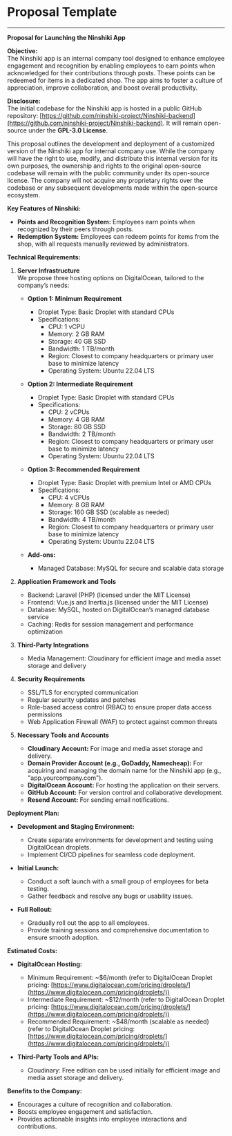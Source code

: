 # Proposal Template



---

**Proposal for Launching the Ninshiki App**

**Objective:**  
The Ninshiki app is an internal company tool designed to enhance employee engagement and recognition by enabling employees to earn points when acknowledged for their contributions through posts. These points can be redeemed for items in a dedicated shop. The app aims to foster a culture of appreciation, improve collaboration, and boost overall productivity.

**Disclosure:**  
The initial codebase for the Ninshiki app is hosted in a public GitHub repository: [https://github.com/ninshiki-project/Ninshiki-backend](https://github.com/ninshiki-project/Ninshiki-backend). It will remain open-source under the **GPL-3.0 License**.

This proposal outlines the development and deployment of a customized version of the Ninshiki app for internal company use. While the company will have the right to use, modify, and distribute this internal version for its own purposes, the ownership and rights to the original open-source codebase will remain with the public community under its open-source license. The company will not acquire any proprietary rights over the codebase or any subsequent developments made within the open-source ecosystem.

**Key Features of Ninshiki:**
- **Points and Recognition System:** Employees earn points when recognized by their peers through posts.
- **Redemption System:** Employees can redeem points for items from the shop, with all requests manually reviewed by administrators.

**Technical Requirements:**

1. **Server Infrastructure**  
   We propose three hosting options on DigitalOcean, tailored to the company’s needs:

    - **Option 1: Minimum Requirement**
        - Droplet Type: Basic Droplet with standard CPUs
        - Specifications:
            - CPU: 1 vCPU
            - Memory: 2 GB RAM
            - Storage: 40 GB SSD
            - Bandwidth: 1 TB/month
            - Region: Closest to company headquarters or primary user base to minimize latency
            - Operating System: Ubuntu 22.04 LTS

    - **Option 2: Intermediate Requirement**
        - Droplet Type: Basic Droplet with standard CPUs
        - Specifications:
            - CPU: 2 vCPUs
            - Memory: 4 GB RAM
            - Storage: 80 GB SSD
            - Bandwidth: 2 TB/month
            - Region: Closest to company headquarters or primary user base to minimize latency
            - Operating System: Ubuntu 22.04 LTS

    - **Option 3: Recommended Requirement**
        - Droplet Type: Basic Droplet with premium Intel or AMD CPUs
        - Specifications:
            - CPU: 4 vCPUs
            - Memory: 8 GB RAM
            - Storage: 160 GB SSD (scalable as needed)
            - Bandwidth: 4 TB/month
            - Region: Closest to company headquarters or primary user base to minimize latency
            - Operating System: Ubuntu 22.04 LTS

    - **Add-ons:**
        - Managed Database: MySQL for secure and scalable data storage

2. **Application Framework and Tools**
    - Backend: Laravel (PHP) (licensed under the MIT License)
    - Frontend: Vue.js and Inertia.js (licensed under the MIT License)
    - Database: MySQL, hosted on DigitalOcean’s managed database service
    - Caching: Redis for session management and performance optimization

3. **Third-Party Integrations**
    - Media Management: Cloudinary for efficient image and media asset storage and delivery

4. **Security Requirements**
    - SSL/TLS for encrypted communication
    - Regular security updates and patches
    - Role-based access control (RBAC) to ensure proper data access permissions
    - Web Application Firewall (WAF) to protect against common threats

5. **Necessary Tools and Accounts**
    - **Cloudinary Account:** For image and media asset storage and delivery.
    - **Domain Provider Account (e.g., GoDaddy, Namecheap):** For acquiring and managing the domain name for the Ninshiki app (e.g., "app.yourcompany.com").
    - **DigitalOcean Account:** For hosting the application on their servers.
    - **GitHub Account:** For version control and collaborative development.
    - **Resend Account:** For sending email notifications.

**Deployment Plan:**

- **Development and Staging Environment:**
    - Create separate environments for development and testing using DigitalOcean droplets.
    - Implement CI/CD pipelines for seamless code deployment.

- **Initial Launch:**
    - Conduct a soft launch with a small group of employees for beta testing.
    - Gather feedback and resolve any bugs or usability issues.

- **Full Rollout:**
    - Gradually roll out the app to all employees.
    - Provide training sessions and comprehensive documentation to ensure smooth adoption.

**Estimated Costs:**

- **DigitalOcean Hosting:**
    - Minimum Requirement: ~\$6/month (refer to DigitalOcean Droplet pricing: [https://www.digitalocean.com/pricing/droplets/](https://www.digitalocean.com/pricing/droplets/))
    - Intermediate Requirement: ~\$12/month (refer to DigitalOcean Droplet pricing: [https://www.digitalocean.com/pricing/droplets/](https://www.digitalocean.com/pricing/droplets/))
    - Recommended Requirement: ~\$48/month (scalable as needed) (refer to DigitalOcean Droplet pricing: [https://www.digitalocean.com/pricing/droplets/](https://www.digitalocean.com/pricing/droplets/))

- **Third-Party Tools and APIs:**
    - Cloudinary: Free edition can be used initially for efficient image and media asset storage and delivery.

**Benefits to the Company:**
- Encourages a culture of recognition and collaboration.
- Boosts employee engagement and satisfaction.
- Provides actionable insights into employee interactions and contributions.

